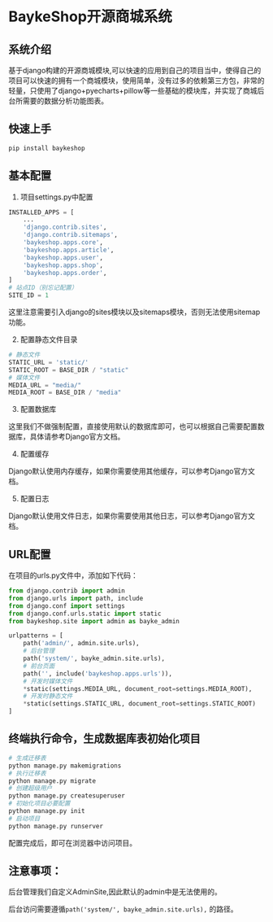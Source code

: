 # BaykeShop开源商城系统

## 系统介绍
基于django构建的开源商城模块,可以快速的应用到自己的项目当中，使得自己的项目可以快速的拥有一个商城模块，使用简单，没有过多的依赖第三方包，非常的轻量，只使用了django+pyecharts+pillow等一些基础的模块库，并实现了商城后台所需要的数据分析功能图表。

## 快速上手

```bash
pip install baykeshop
```

## 基本配置
1. 项目settings.py中配置

```python
INSTALLED_APPS = [
    ...
    'django.contrib.sites',
    'django.contrib.sitemaps',
    'baykeshop.apps.core',
    'baykeshop.apps.article',
    'baykeshop.apps.user',
    'baykeshop.apps.shop',
    'baykeshop.apps.order',
]
# 站点ID（别忘记配置）
SITE_ID = 1
```
这里注意需要引入django的sites模块以及sitemaps模块，否则无法使用sitemap功能。

2. 配置静态文件目录
```python
# 静态文件
STATIC_URL = 'static/'
STATIC_ROOT = BASE_DIR / "static"
# 媒体文件
MEDIA_URL = "media/"
MEDIA_ROOT = BASE_DIR / "media"
```

3. 配置数据库

这里我们不做强制配置，直接使用默认的数据库即可，也可以根据自己需要配置数据库，具体请参考Django官方文档。

4. 配置缓存

Django默认使用内存缓存，如果你需要使用其他缓存，可以参考Django官方文档。

5. 配置日志

Django默认使用文件日志，如果你需要使用其他日志，可以参考Django官方文档。

## URL配置
在项目的urls.py文件中，添加如下代码：
```python
from django.contrib import admin
from django.urls import path, include
from django.conf import settings
from django.conf.urls.static import static
from baykeshop.site import admin as bayke_admin

urlpatterns = [
    path('admin/', admin.site.urls),
    # 后台管理
    path('system/', bayke_admin.site.urls),
    # 前台页面
    path('', include('baykeshop.apps.urls')),
    # 开发时媒体文件
    *static(settings.MEDIA_URL, document_root=settings.MEDIA_ROOT),
    # 开发时静态文件
    *static(settings.STATIC_URL, document_root=settings.STATIC_ROOT)
]
```
## 终端执行命令，生成数据库表初始化项目
```python
# 生成迁移表
python manage.py makemigrations
# 执行迁移表
python manage.py migrate
# 创建超级用户
python manage.py createsuperuser
# 初始化项目必要配置
python manage.py init
# 启动项目
python manage.py runserver
```
配置完成后，即可在浏览器中访问项目。

## 注意事项：

后台管理我们自定义AdminSite,因此默认的admin中是无法使用的。

后台访问需要遵循`path('system/', bayke_admin.site.urls),` 的路径。
